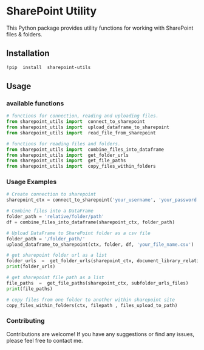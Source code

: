 # SharePoint Utility

This Python package provides utility functions for working with SharePoint files & folders.

## Installation
  
```bash
!pip  install  sharepoint-utils
```
## Usage

### available functions
```python
# functions for connection, reading and uploading files.
from sharepoint_utils import  connect_to_sharepoint
from sharepoint_utils import  upload_dataframe_to_sharepoint
from sharepoint_utils import  read_file_from_sharepoint

# functions for reading files and folders.
from sharepoint_utils import  combine_files_into_dataframe
from sharepoint_utils import  get_folder_urls
from sharepoint_utils import  get_file_paths
from sharepoint_utils import  copy_files_within_folders
```
### Usage Examples

```python
# Create connection to sharepoint
sharepoint_ctx = connect_to_sharepoint('your_username', 'your_password', 'https://your_sharepoint_site_url')

# Combine files into a DataFrame
folder_path = 'relative/folder/path'
df = combine_files_into_dataframe(sharepoint_ctx, folder_path)

# Upload DataFrame to SharePoint folder as a csv file
folder_path = '/folder_path/'
upload_dataframe_to_sharepoint(ctx, folder, df, 'your_file_name.csv')

# get sharepoint folder url as a list
folder_urls  =  get_folder_urls(sharepoint_ctx, document_library_relative_url)
print(folder_urls)

# get sharepoint file path as a list
file_paths  =  get_file_paths(sharepoint_ctx, subfolder_urls_files)
print(file_paths)

# copy files from one folder to another within sharepoint site
copy_files_within_folders(ctx, filepath , files_upload_to_path)
``` 
### Contributing

  

Contributions are welcome! If you have any suggestions or find any issues, please feel free to contact me.